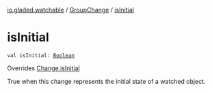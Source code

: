 [io.gladed.watchable](../index.md) / [GroupChange](index.md) / [isInitial](./is-initial.md)

# isInitial

`val isInitial: `[`Boolean`](https://kotlinlang.org/api/latest/jvm/stdlib/kotlin/-boolean/index.html)

Overrides [Change.isInitial](../-change/is-initial.md)

True when this change represents the initial state of a watched object.

